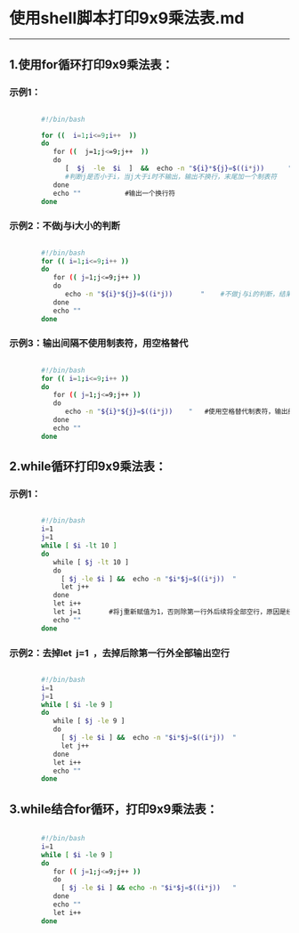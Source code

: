 # 使用shell脚本打印9x9乘法表.md
---   
## 1.使用for循环打印9x9乘法表：

###		示例1：
```bash  

        #!/bin/bash

        for ((  i=1;i<=9;i++  ))
        do
           for ((  j=1;j<=9;j++  ))
           do
              [  $j  -le  $i  ]  &&  echo -n "${i}*${j}=$((i*j))      "  
              #判断j是否小于i，当j大于i时不输出，输出不换行，末尾加一个制表符
           done
           echo ""           #输出一个换行符                
        done  
```
###		示例2：不做j与i大小的判断
```bash  

        #!/bin/bash
        for (( i=1;i<=9;i++ ))
        do
           for (( j=1;j<=9;j++ ))
           do
              echo -n "${i}*${j}=$((i*j))       "    #不做j与i的判断，结果将全部输出
           done
           echo ""
        done  
```

###		示例3：输出间隔不使用制表符，用空格替代
```bash  

        #!/bin/bash
        for (( i=1;i<=9;i++ ))
        do
           for (( j=1;j<=9;j++ ))
           do
              echo -n "${i}*${j}=$((i*j))    "   #使用空格替代制表符，输出结果无法对齐
           done
           echo ""
        done  
```

## 2.while循环打印9x9乘法表：

###		示例1：
```bash

        #!/bin/bash
        i=1
        j=1
        while [ $i -lt 10 ]
        do
           while [ $j -lt 10 ]
           do
             [ $j -le $i ] &&  echo -n "$i*$j=$((i*j))  "
             let j++
           done
           let i++
           let j=1       #将j重新赋值为1，否则除第一行外后续将全部空行，原因是经过上一次循环后j已不在小于10
           echo ""
        done  
```

###		示例2：去掉let  j=1  ，去掉后除第一行外全部输出空行  
```bash  

        #!/bin/bash
        i=1
        j=1
        while [ $i -le 9 ]
        do
           while [ $j -le 9 ]
           do
             [ $j -le $i ] &&  echo -n "$i*$j=$((i*j))  "
             let j++
           done
           let i++
           echo ""
        done
```
## 3.while结合for循环，打印9x9乘法表：  
```bash  
  
        #!/bin/bash
        i=1
        while [ $i -le 9 ]
        do
           for (( j=1;j<=9;j++ ))
           do
             [ $j -le $i ] && echo -n "$i*$j=$((i*j))   "
           done
           echo ""
           let i++
        done
```  